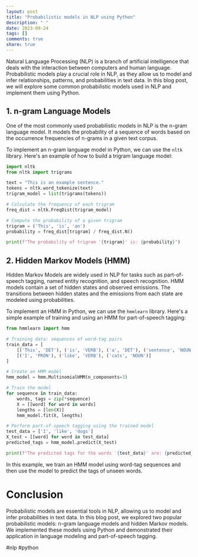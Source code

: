 ```yaml
---
layout: post
title: "Probabilistic models in NLP using Python"
description: " "
date: 2023-09-24
tags: []
comments: true
share: true
---
```


Natural Language Processing (NLP) is a branch of artificial intelligence that deals with the interaction between computers and human language. Probabilistic models play a crucial role in NLP, as they allow us to model and infer relationships, patterns, and probabilities in text data. In this blog post, we will explore some common probabilistic models used in NLP and implement them using Python.

## 1. n-gram Language Models

One of the most commonly used probabilistic models in NLP is the n-gram language model. It models the probability of a sequence of words based on the occurrence frequencies of n-grams in a given text corpus. 

To implement an n-gram language model in Python, we can use the `nltk` library. Here's an example of how to build a trigram language model:

```python
import nltk
from nltk import trigrams

text = "This is an example sentence."
tokens = nltk.word_tokenize(text)
trigram_model = list(trigrams(tokens))

# Calculate the frequency of each trigram
freq_dist = nltk.FreqDist(trigram_model)

# Compute the probability of a given trigram
trigram = ('This', 'is', 'an')
probability = freq_dist[trigram] / freq_dist.N()

print(f"The probability of trigram '{trigram}' is: {probability}")
```

## 2. Hidden Markov Models (HMM)

Hidden Markov Models are widely used in NLP for tasks such as part-of-speech tagging, named entity recognition, and speech recognition. HMM models contain a set of hidden states and observed emissions. The transitions between hidden states and the emissions from each state are modeled using probabilities.

To implement an HMM in Python, we can use the `hmmlearn` library. Here's a simple example of training and using an HMM for part-of-speech tagging:

```python
from hmmlearn import hmm

# Training data: sequences of word-tag pairs
train_data = [
    [('This', 'DET'), ('is', 'VERB'), ('a', 'DET'), ('sentence', 'NOUN')],
    [('I', 'PRON'), ('like', 'VERB'), ('cats', 'NOUN')]
]

# Create an HMM model
hmm_model = hmm.MultinomialHMM(n_components=3)

# Train the model
for sequence in train_data:
    words, tags = zip(*sequence)
    X = [[word] for word in words]
    lengths = [len(X)]
    hmm_model.fit(X, lengths)

# Perform part-of-speech tagging using the trained model
test_data = ['I', 'like', 'dogs']
X_test = [[word] for word in test_data]
predicted_tags = hmm_model.predict(X_test)

print(f"The predicted tags for the words '{test_data}' are: {predicted_tags}")
```

In this example, we train an HMM model using word-tag sequences and then use the model to predict the tags of unseen words.

# Conclusion

Probabilistic models are essential tools in NLP, allowing us to model and infer probabilities in text data. In this blog post, we explored two popular probabilistic models: n-gram language models and hidden Markov models. We implemented these models using Python and demonstrated their application in language modeling and part-of-speech tagging.

#nlp #python